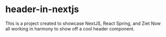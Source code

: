 # header-in-nextjs
This is a project created to showcase NextJS, React Spring, and Ziet Now all working in harmony to show off a cool header component.
